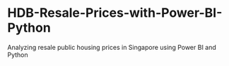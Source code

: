 # HDB-Resale-Prices-with-Power-BI-Python
Analyzing resale public housing prices in Singapore using Power BI and Python
